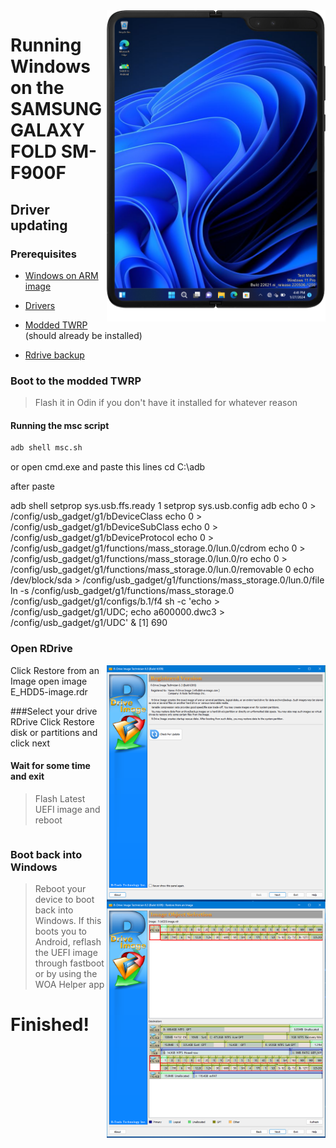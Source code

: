 <img align="right" src="https://github.com/Ost268/SAMSUNG-WINNER-WindowsARM/blob/main/winner.png" width="350" alt="Windows 11 running on winner">

# Running Windows on the SAMSUNG GALAXY FOLD SM-F900F

## Driver updating

### Prerequisites
- [Windows on ARM image](https://worproject.com/esd)
  
- [Drivers](https://mega.nz/file/j9lREBJA#AwA4xIovsHdK4Bpb4-9bDEbxJdCDDr_LYulJ8w3qvcc) 

- [Modded TWRP](https://mega.nz/file/LoVGETDK#-lwSOZeVRTuyOYOOv84RqhZJs8Ns-ESpoM6cT6-X-Kg) (should already be installed)

- [Rdrive backup](son)


### Boot to the modded TWRP
> Flash it in Odin if you don't have it installed for whatever reason

#### Running the msc script
```cmd
adb shell msc.sh
```
or open cmd.exe and paste this lines
cd C:\adb

after paste 

adb shell
setprop sys.usb.ffs.ready 1
setprop sys.usb.config adb
echo 0 > /config/usb_gadget/g1/bDeviceClass
echo 0 > /config/usb_gadget/g1/bDeviceSubClass
echo 0 > /config/usb_gadget/g1/bDeviceProtocol
echo 0 > /config/usb_gadget/g1/functions/mass_storage.0/lun.0/cdrom
echo 0 > /config/usb_gadget/g1/functions/mass_storage.0/lun.0/ro
echo 0 > /config/usb_gadget/g1/functions/mass_storage.0/lun.0/removable 0
echo /dev/block/sda > /config/usb_gadget/g1/functions/mass_storage.0/lun.0/file
ln -s /config/usb_gadget/g1/functions/mass_storage.0 /config/usb_gadget/g1/configs/b.1/f4
sh -c 'echo > /config/usb_gadget/g1/UDC; echo a600000.dwc3 > /config/usb_gadget/g1/UDC' &
[1] 690


### Open RDrive
<img align="right" src="https://github.com/Ost268/SAMSUNG-WINNER-WindowsARM/blob/main/guide/guide/RDrive/Screen1.png" width="350" alt="RDrive">
Click Restore from an Image
open image  E_HDD5-image.rdr



























###Select your drive RDrive
<img align="right" src="https://github.com/Ost268/SAMSUNG-WINNER-WindowsARM/blob/main/guide/guide/RDrive/Screen2.png" width="350" alt="RDrive">
Click Restore disk or partitions and click next
#### Wait for some time and exit

> Flash Latest UEFI image and reboot 
```Drivers install manualy .\DriverUpdater.exe -d .\definitions\Desktop\ARM64\Internal\winner.txt -r . -p R:\
```

### Boot back into Windows
> Reboot your device to boot back into Windows. If this boots you to Android, reflash the UEFI image through fastboot or by using the WOA Helper app

  
  

# Finished!

